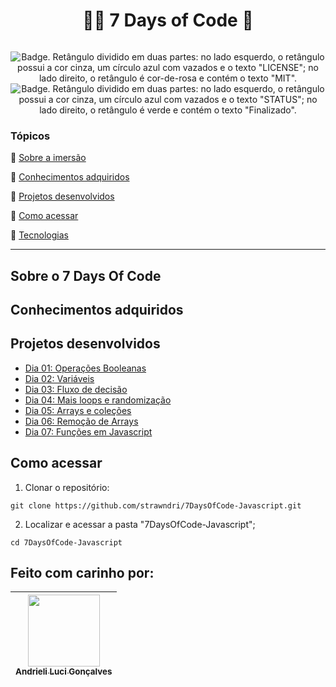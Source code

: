 
<h1 align="center"> 👩‍💻 7 Days of Code 🤖 </h1>

<p align="center">
  <img src="https://i.imgur.com/o0Vtkil.png" alt=''/>
</p>

<p align="center">
    <img src='https://img.shields.io/badge/License-MIT-f2a2b7?style=for-the-badge&logo=appveyor' alt='Badge. Retângulo dividido em duas partes: no lado esquerdo, o retângulo possui a cor cinza, um círculo azul com vazados e o texto "LICENSE"; no lado direito, o retângulo é cor-de-rosa e contém o texto "MIT".'>
    <img src='https://img.shields.io/badge/Status-Finalizado-abf285?style=for-the-badge&logo=appveyor' alt='Badge. Retângulo dividido em duas partes: no lado esquerdo, o retângulo possui a cor cinza, um círculo azul com vazados e o texto "STATUS"; no lado direito, o retângulo é verde e contém o texto "Finalizado".'>
</p>

### Tópicos 

:small_blue_diamond: [Sobre a imersão](#sobre-o-7-days-of-code)

:small_blue_diamond: [Conhecimentos adquiridos](#conhecimentos-adquiridos)

:small_blue_diamond: [Projetos desenvolvidos](#projetos-desenvolvidos)

:small_blue_diamond: [Como acessar](#como-acessar)

:small_blue_diamond: [Tecnologias](#tecnologias)

---
## Sobre o 7 Days Of Code 


## Conhecimentos adquiridos


## Projetos desenvolvidos
- [Dia 01: Operações Booleanas](https://github.com/strawndri/7DaysOfCode-Javascript/tree/main/dia-01)
- [Dia 02: Variáveis](https://github.com/strawndri/7DaysOfCode-Javascript/tree/main/dia-02)
- [Dia 03: Fluxo de decisão](https://github.com/strawndri/7DaysOfCode-Javascript/tree/main/dia-03)
- [Dia 04: Mais loops e randomização](https://github.com/strawndri/7DaysOfCode-Javascript/tree/main/dia-04)
- [Dia 05: Arrays e coleções](https://github.com/strawndri/7DaysOfCode-Javascript/tree/main/dia-05)
- [Dia 06: Remoção de Arrays](https://github.com/strawndri/7DaysOfCode-Javascript/tree/main/dia-06)
- [Dia 07: Funções em Javascript](https://github.com/strawndri/7DaysOfCode-Javascript/tree/main/dia-07)

## Como acessar

1. Clonar o repositório:
```
git clone https://github.com/strawndri/7DaysOfCode-Javascript.git
```

2. Localizar e acessar a pasta "7DaysOfCode-Javascript";
```
cd 7DaysOfCode-Javascript
```

## Feito com carinho por:

| [<img src="https://avatars.githubusercontent.com/u/62841828?v=4" width=115><br><sub>Andrieli Luci Gonçalves</sub>](https://github.com/strawndri) |
| :---: |
